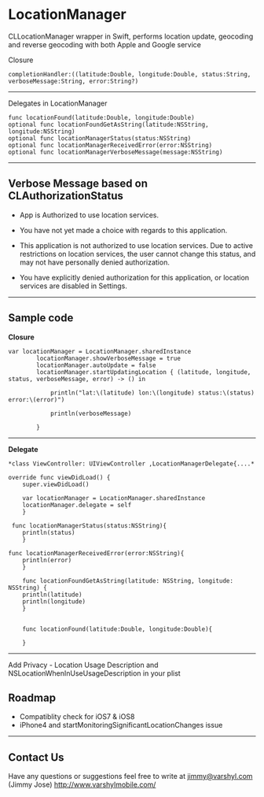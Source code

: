 LocationManager
=====================

CLLocationManager wrapper in Swift, performs location update, geocoding and reverse geocoding with both Apple and Google service

Closure

    completionHandler:((latitude:Double, longitude:Double, status:String, verboseMessage:String, error:String?)


----------


Delegates in LocationManager

	func locationFound(latitude:Double, longitude:Double)
    optional func locationFoundGetAsString(latitude:NSString, longitude:NSString)
    optional func locationManagerStatus(status:NSString)
    optional func locationManagerReceivedError(error:NSString)
    optional func locationManagerVerboseMessage(message:NSString)
    
 


----------

Verbose Message based on CLAuthorizationStatus
---------------

 - App is Authorized to use location services.
 
 - You have not yet made a choice with regards to this application.
 
 - This application is not authorized to use location services. Due to
   active restrictions on location services, the user cannot change this
   status, and may not have personally denied authorization.

 - You have explicitly denied authorization for this application, or
   location services are disabled in Settings.

----------


Sample code
-----------

**Closure**

    var locationManager = LocationManager.sharedInstance
            locationManager.showVerboseMessage = true
            locationManager.autoUpdate = false
            locationManager.startUpdatingLocation { (latitude, longitude, status, verboseMessage, error) -> () in
                
                println("lat:\(latitude) lon:\(longitude) status:\(status) error:\(error)")
                
                println(verboseMessage)
                
            }

----------

**Delegate**



    *class ViewController: UIViewController ,LocationManagerDelegate{....*
    
    override func viewDidLoad() {
        super.viewDidLoad()

        var locationManager = LocationManager.sharedInstance
        locationManager.delegate = self
        }
    
     func locationManagerStatus(status:NSString){
        println(status)
        }
        
    func locationManagerReceivedError(error:NSString){
        println(error)
        }
        
        func locationFoundGetAsString(latitude: NSString, longitude: NSString) {
        println(latitude)
        println(longitude)
        }
        
        
        func locationFound(latitude:Double, longitude:Double){
            
        }

----------


Add Privacy - Location Usage Description  and NSLocationWhenInUseUsageDescription in your plist


Roadmap
---------------

 - Compatiblity check for iOS7 & iOS8  
 - iPhone4 and startMonitoringSignificantLocationChanges issue

----------
Contact Us
---------------

Have any questions or suggestions feel free to write at jimmy@varshyl.com (Jimmy Jose)
http://www.varshylmobile.com/

